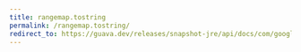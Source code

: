 ```yaml
---
title: rangemap.tostring
permalink: /rangemap.tostring/
redirect_to: https://guava.dev/releases/snapshot-jre/api/docs/com/google/common/collect/RangeMap.html#toString--
---
```

